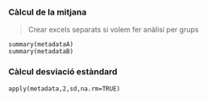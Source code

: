 
### Càlcul de la mitjana
> Crear excels separats si volem fer anàlisi per grups
```
summary(metadataA)
summary(metadataB)
```

### Càlcul desviació estàndard
```
apply(metadata,2,sd,na.rm=TRUE)
```
